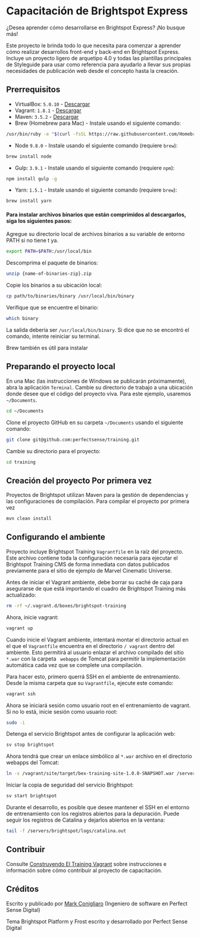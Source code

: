# Capacitación de Brightspot Express

¿Desea aprender cómo desarrollarse en Brightspot Express? ¡No busque más!

Este proyecto le brinda todo lo que necesita para comenzar a aprender cómo realizar desarrollos front-end y back-end en Brightspot Express. Incluye un proyecto ligero de arquetipo 4.0 y todas las plantillas principales de Styleguide para usar como referencia para ayudarlo a llevar sus propias necesidades de publicación web desde el concepto hasta la creación.

## Prerrequisitos

- VirtualBox: `5.0.10` - [Descargar](http://download.virtualbox.org/virtualbox/5.0.10/VirtualBox-5.0.10-104061-OSX.dmg)
- Vagrant: `1.8.1` - [Descargar](https://releases.hashicorp.com/vagrant/1.8.1/vagrant_1.8.1.dmg)
- Maven: `3.5.2` - [Descargar](https://archive.apache.org/dist/maven/maven-3/3.5.2/binaries/apache-maven-3.5.2-bin.zip)
- Brew (Homebrew para Mac) - Instale usando el siguiente comando:

```bash
/usr/bin/ruby -e "$(curl -fsSL https://raw.githubusercontent.com/Homebrew/install/master/install)"
```

- Node `9.8.0` - Instale usando el siguiente comando (requiere `brew`):

```bash
brew install node
```

- Gulp: `3.9.1` - Instale usando el siguiente comando (requiere `npm`):

```bash
npm install gulp -g
```

- Yarn: `1.5.1` - Instale usando el siguiente comando (requiere `brew`):

```bash
brew install yarn
```

#### Para instalar archivos binarios que están comprimidos al descargarlos, siga los siguientes pasos:

Agregue su directorio local de archivos binarios a su variable de entorno PATH si no tiene t ya.

```bash
export PATH=$PATH:/usr/local/bin
```

Descomprima el paquete de binarios:

```bash
unzip {name-of-binaries-zip}.zip
```

Copie los binarios a su ubicación local:

```bash
cp path/to/binaries/binary /usr/local/bin/binary
```

Verifique que se encuentre el binario:

```bash
which binary
```

La salida debería ser `/usr/local/bin/binary`. Si dice que no se encontró el comando, intente reiniciar su terminal.

Brew también es útil para instalar  

## Preparando el proyecto local

En una Mac (las instrucciones de Windows se publicarán próximamente), abra la aplicación `Terminal`. Cambie su directorio de trabajo a una ubicación donde desee que el código del proyecto viva. Para este ejemplo, usaremos `~/Documents`.

```bash
cd ~/Documents
```

Clone el proyecto GitHub en su carpeta `~/Documents` usando el siguiente comando:

```bash
git clone git@github.com:perfectsense/training.git
```

Cambie su directorio para el proyecto:

```bash
cd training
```

## Creación del proyecto Por primera vez

Proyectos de Brightspot utilizan Maven para la gestión de dependencias y las configuraciones de compilación. Para compilar el proyecto por primera vez

```bash
mvn clean install
```

## Configurando el ambiente

Proyecto incluye Brightspot Training `Vagrantfile` en la raíz del proyecto. Este archivo contiene toda la configuración necesaria para ejecutar el Brightspot Training CMS de forma inmediata con datos publicados previamente para el sitio de ejemplo de Marvel Cinematic Universe.

Antes de iniciar el Vagrant ambiente, debe borrar su caché de caja para asegurarse de que está importando el cuadro de Brightspot Training más actualizado:

```bash
rm -rf ~/.vagrant.d/boxes/brightspot-training
```

Ahora, inicie vagrant:

```bash
vagrant up
```

Cuando inicie el Vagrant ambiente, intentará montar el directorio actual en el que el `Vagrantfile` encuentra en el directorio `/ vagrant` dentro del ambiente. Esto permitirá al usuario enlazar el archivo compilado del sitio `*.war` con la carpeta ` webapps` de Tomcat para permitir la implementación automática cada vez que se complete una compilación.

Para hacer esto, primero querrá SSH en el ambiente de entrenamiento. Desde la misma carpeta que su `Vagrantfile`, ejecute este comando:

```bash
vagrant ssh
```

Ahora se iniciará sesión como usuario root en el entrenamiento de vagrant. Si no lo está, inicie sesión como usuario root:

```bash
sudo -i
```

Detenga el servicio Brightspot antes de configurar la aplicación web:

```bash
sv stop brightspot
```

Ahora tendrá que crear un enlace simbólico al  `*.war` archivo en el directorio webapps del Tomcat:

```bash
ln -s /vagrant/site/target/bex-training-site-1.0.0-SNAPSHOT.war /servers/brightspot/webapps/ROOT.war
```

Iniciar la copia de seguridad del servicio Brightspot:

```bash
sv start brightspot
```

Durante el desarrollo, es posible que desee mantener el SSH en el entorno de entrenamiento con los registros abiertos para la depuración. Puede seguir los registros de Catalina y dejarlos abiertos en la ventana:

```bash
tail -f /servers/brightspot/logs/catalina.out
```

## Contribuir

Consulte [Construyendo El Training Vagrant](docs/BUILDING.md) sobre instrucciones e información sobre cómo contribuir al proyecto de capacitación.

## Créditos

Escrito y publicado por [Mark Conigliaro](https://github.com/markconigliaro1) (Ingeniero de software en Perfect Sense Digital)

Tema Brightspot Platform y Frost escrito y desarrollado por Perfect Sense Digital
